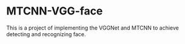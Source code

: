 # MTCNN-VGG-face 

This is a project of implementing the VGGNet and MTCNN to achieve detecting and recognizing face.

